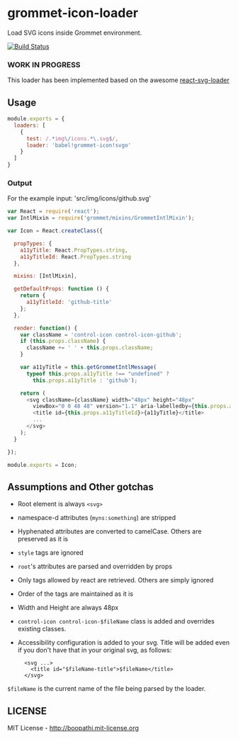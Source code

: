# grommet-icon-loader

Load SVG icons inside Grommet environment.

[![Build Status](https://travis-ci.org/grommet/grommet-icon-loader.svg)](https://travis-ci.org/grommet/grommet-icon-loader)

### WORK IN PROGRESS

This loader has been implemented based on the awesome [react-svg-loader](https://github.com/boopathi/react-svg-loader)

## Usage

```js
module.exports = {
  loaders: [
    {
      test: /.*img\/icons.*\.svg$/,
      loader: 'babel!grommet-icon!svgo'
    }
  ]
}
```

### Output

For the example input: 'src/img/icons/github.svg'

```js
var React = require('react');
var IntlMixin = require('grommet/mixins/GrommetIntlMixin');

var Icon = React.createClass({

  propTypes: {
    a11yTitle: React.PropTypes.string,
    a11yTitleId: React.PropTypes.string
  },

  mixins: [IntlMixin],

  getDefaultProps: function () {
    return {
      a11yTitleId: 'github-title'
    };
  },

  render: function() {
    var className = 'control-icon control-icon-github';
    if (this.props.className) {
      className += ' ' + this.props.className;
    }

    var a11yTitle = this.getGrommetIntlMessage(
      typeof this.props.a11yTitle !== "undefined" ?
        this.props.a11yTitle : 'github');

    return (
      <svg className={className} width="48px" height="48px"
        viewBox="0 0 48 48" version="1.1" aria-labelledby={this.props.a11yTitleId}>
        <title id={this.props.a11yTitleId}>{a11yTitle}</title>
        ...
      </svg>
    );
  }

});

module.exports = Icon;
```

## Assumptions and Other gotchas

+ Root element is always `<svg>`
+ namespace-d attributes (`myns:something`) are stripped
+ Hyphenated attributes are converted to camelCase. Others are preserved as it is
+ `style` tags are ignored
+ `root`'s attributes are parsed and overridden by props
+ Only tags allowed by react are retrieved. Others are simply ignored
+ Order of the tags are maintained as it is
+ Width and Height are always 48px
+ `control-icon control-icon-$fileName` class is added and overrides existing classes.
+ Accessibility configuration is added to your svg. Title will be added even if you don't have that in your original svg, as follows:

  ```
    <svg ...>
      <title id="$fileName-title">$fileName</title>
    </svg>
  ```

`$fileName` is the current name of the file being parsed by the loader.

## LICENSE

MIT License - http://boopathi.mit-license.org
